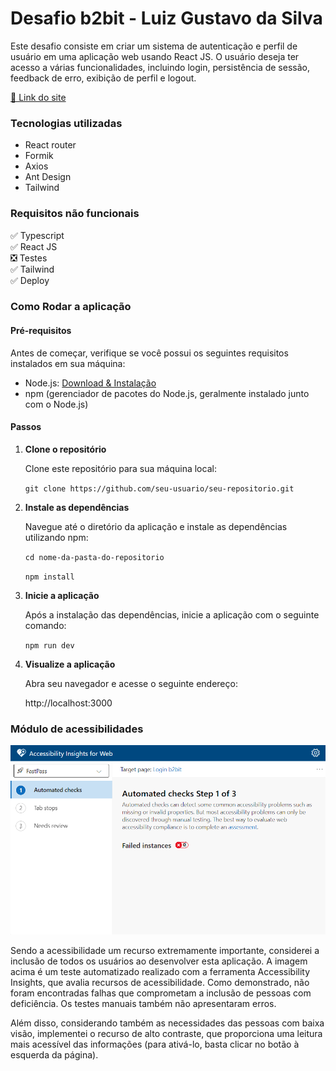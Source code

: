 # Desafio b2bit - Luiz Gustavo da Silva

Este desafio consiste em criar um sistema de autenticação e perfil de usuário em uma aplicação web usando React JS. O usuário deseja ter acesso a várias funcionalidades, incluindo login, persistência de sessão, feedback de erro, exibição de perfil e logout.


<a href="https://pt-br.reactjs.org/">🔗 Link do site</a>


### Tecnologias utilizadas

- React router
- Formik
- Axios
- Ant Design
- Tailwind

### Requisitos não funcionais

✅ Typescript \
✅ React JS \
❎ Testes \
✅ Tailwind \
✅ Deploy


### Como Rodar a aplicação

#### Pré-requisitos

Antes de começar, verifique se você possui os seguintes requisitos instalados em sua máquina:

- Node.js: [Download & Instalação](https://nodejs.org/)
- npm (gerenciador de pacotes do Node.js, geralmente instalado junto com o Node.js)

#### Passos

1. **Clone o repositório**

    Clone este repositório para sua máquina local:

    ```git clone https://github.com/seu-usuario/seu-repositorio.git```

2. **Instale as dependências**

    Navegue até o diretório da aplicação e instale as dependências utilizando npm:

    ```cd nome-da-pasta-do-repositorio```

    ```npm install```

3. **Inicie a aplicação**

    Após a instalação das dependências, inicie a aplicação com o seguinte comando:

    ```npm run dev```

4. **Visualize a aplicação**

    Abra seu navegador e acesse o seguinte endereço:

    http://localhost:3000


### Módulo de acessibilidades

![Texto Alternativo](/public/ac1.png)

Sendo a acessibilidade um recurso extremamente importante, considerei a inclusão de todos os usuários ao desenvolver esta aplicação. A imagem acima é um teste automatizado realizado com a ferramenta Accessibility Insights, que avalia recursos de acessibilidade. Como demonstrado, não foram encontradas falhas que comprometam a inclusão de pessoas com deficiência. Os testes manuais também não apresentaram erros.

Além disso, considerando também as necessidades das pessoas com baixa visão, implementei o recurso de alto contraste, que proporciona uma leitura mais acessível das informações (para ativá-lo, basta clicar no botão à esquerda da página).